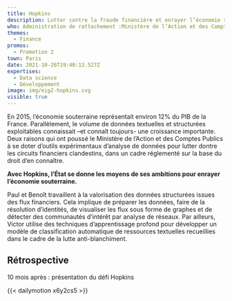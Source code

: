 ```yaml
---
title: Hopkins
description: Lutter contre la fraude financière et enrayer l’économie souterraine
who: Administration de rattachement :Ministère de l’Action et des Comptes Publics
themes:
  - Finance
promos:
  - Promotion 2
town: Paris
date: 2021-10-26T19:40:13.527Z
expertises:
  - Data science
  - Développement
image: img/eig2-hopkins.svg
visible: true
---
```

En 2015, l’économie souterraine représentait environ 12% du PIB de la France. Parallèlement, le volume de données textuelles et structurées exploitables connaissait –et connaît toujours- une croissance importante. Deux raisons qui ont poussé le Ministère de l’Action et des Comptes Publics à se doter d’outils expérimentaux d’analyse de données pour lutter dontre les circuits financiers clandestins, dans un cadre réglementé sur la base du droit d’en connaître.

**Avec Hopkins, l’État se donne les moyens de ses ambitions pour enrayer l’économie souterraine.**

Paul et Benoît travaillent à la valorisation des données structurées issues des flux financiers. Cela implique de préparer les données, faire de la résolution d’identités, de visualiser les flux sous forme de graphes et de détecter des communautés d’intérêt par analyse de réseaux. Par ailleurs, Victor utilise des techniques d’apprentissage profond pour développer un modèle de classification automatique de ressources textuelles recueillies dans le cadre de la lutte anti-blanchiment.

## Rétrospective

10 mois après : présentation du défi Hopkins

{{< dailymotion x6y2cs5 >}}